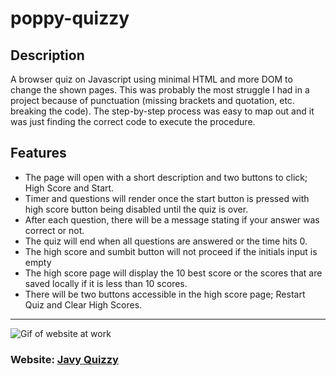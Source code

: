 # **poppy-quizzy**

## **Description**
A browser quiz on Javascript using minimal HTML and more DOM to change the shown pages.
This was probably the most struggle I had in a project because of punctuation (missing brackets and quotation, etc. breaking the code). The step-by-step process was easy to map out and it was just finding the correct code to execute the procedure.
 ## **Features**
 - The page will open with a short description and two buttons to click; High Score and Start.
 - Timer and questions will render once the start button is pressed with high score button being disabled until the quiz is over.
 - After each question, there will be a message stating if your answer was correct or not.
 - The quiz will end when all questions are answered or the time hits 0.
 - The high score and sumbit button will not proceed if the initials input is empty
 - The high score page will display the 10 best score or the scores that are saved locally if it is less than 10 scores.
 - There will be two buttons accessible in the high score page; Restart Quiz and Clear High Scores.

---
![Gif of website at work](./assets/animations/javy-quizzy.gif)

### **Website:** [Javy Quizzy]()